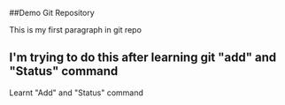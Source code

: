 ##Demo Git Repository

This is my first paragraph in git repo

## I'm trying to do this after learning git "add" and "Status" command
Learnt "Add" and "Status" command
